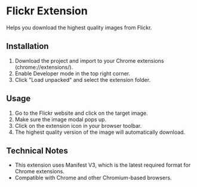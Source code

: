 # Flickr Extension

Helps you download the highest quality images from Flickr.

## Installation

1. Download the project and import to your Chrome extensions (chrome://extensions/).
2. Enable Developer mode in the top right corner.
3. Click "Load unpacked" and select the extension folder.

## Usage

1. Go to the Flickr website and click on the target image.
2. Make sure the image modal pops up.
3. Click on the extension icon in your browser toolbar.
4. The highest quality version of the image will automatically download.

## Technical Notes

- This extension uses Manifest V3, which is the latest required format for Chrome extensions.
- Compatible with Chrome and other Chromium-based browsers.
